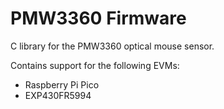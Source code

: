 # PMW3360 Firmware
 
C library for the PMW3360 optical mouse sensor.

Contains support for the following EVMs:
- Raspberry Pi Pico
- EXP430FR5994
